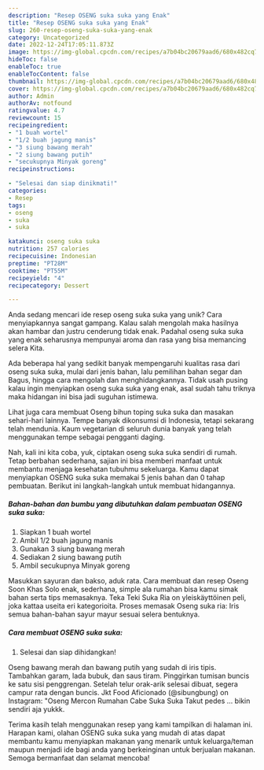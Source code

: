 ```yaml
---
description: "Resep OSENG suka suka yang Enak"
title: "Resep OSENG suka suka yang Enak"
slug: 260-resep-oseng-suka-suka-yang-enak
category: Uncategorized
date: 2022-12-24T17:05:11.873Z
image: https://img-global.cpcdn.com/recipes/a7b04bc20679aad6/680x482cq70/oseng-suka-suka-foto-resep-utama.jpg
hideToc: false
enableToc: true
enableTocContent: false
thumbnail: https://img-global.cpcdn.com/recipes/a7b04bc20679aad6/680x482cq70/oseng-suka-suka-foto-resep-utama.jpg
cover: https://img-global.cpcdn.com/recipes/a7b04bc20679aad6/680x482cq70/oseng-suka-suka-foto-resep-utama.jpg
author: Admin
authorAv: notfound
ratingvalue: 4.7
reviewcount: 15
recipeingredient:
- "1 buah wortel"
- "1/2 buah jagung manis"
- "3 siung bawang merah"
- "2 siung bawang putih"
- "secukupnya Minyak goreng"
recipeinstructions:

- "Selesai dan siap dinikmati!"
categories:
- Resep
tags:
- oseng
- suka
- suka

katakunci: oseng suka suka 
nutrition: 257 calories
recipecuisine: Indonesian
preptime: "PT28M"
cooktime: "PT55M"
recipeyield: "4"
recipecategory: Dessert

---
```





Anda sedang mencari ide resep oseng suka suka yang unik? Cara menyiapkannya sangat gampang. Kalau salah mengolah maka hasilnya akan hambar dan justru cenderung tidak enak. Padahal oseng suka suka yang enak seharusnya mempunyai aroma dan rasa yang bisa memancing selera Kita.





Ada beberapa hal yang sedikit banyak mempengaruhi kualitas rasa dari oseng suka suka, mulai dari jenis bahan, lalu pemilihan bahan segar dan Bagus, hingga cara mengolah dan menghidangkannya. Tidak usah pusing kalau ingin menyiapkan oseng suka suka yang enak,      asal sudah tahu triknya maka hidangan ini bisa jadi suguhan istimewa.














Lihat juga cara membuat Oseng bihun toping suka suka dan masakan sehari-hari lainnya. Tempe banyak dikonsumsi di Indonesia, tetapi sekarang telah mendunia. Kaum vegetarian di seluruh dunia banyak yang telah menggunakan tempe sebagai pengganti daging.






Nah, kali ini kita coba, yuk, ciptakan oseng suka suka sendiri di rumah. Tetap berbahan sederhana, sajian ini bisa memberi manfaat untuk membantu menjaga kesehatan tubuhmu sekeluarga. Kamu dapat menyiapkan OSENG suka suka memakai 5 jenis bahan dan 0 tahap pembuatan. Berikut ini langkah-langkah untuk membuat hidangannya.

<!--inarticleads1-->

##### Bahan-bahan dan bumbu yang dibutuhkan dalam pembuatan OSENG suka suka:

1. Siapkan 1 buah wortel
1. Ambil 1/2 buah jagung manis
1. Gunakan 3 siung bawang merah
1. Sediakan 2 siung bawang putih
1. Ambil secukupnya Minyak goreng


Masukkan sayuran dan bakso, aduk rata. Cara membuat dan resep Oseng Soon Khas Solo enak, sederhana, simple ala rumahan bisa kamu simak bahan serta tips memasaknya. Teka Teki Suka Ria on yleiskäyttöinen peli, joka kattaa useita eri kategorioita. Proses memasak Oseng suka ria: Iris semua bahan-bahan sayur mayur sesuai selera bentuknya. 

<!--inarticleads2-->

##### Cara membuat OSENG suka suka:


1. Selesai dan siap dihidangkan!

Oseng bawang merah dan bawang putih yang sudah di iris tipis. Tambahkan garam, lada bubuk, dan saus tiram. Pinggirkan tumisan buncis ke satu sisi penggrengan. Setelah telur orak-arik selesai dibuat, segera campur rata dengan buncis. Jkt Food Aficionado (@sibungbung) on Instagram: &#34;Oseng Mercon Rumahan Cabe Suka Suka Takut pedes … bikin sendiri aja yukkk. 

Terima kasih telah menggunakan resep yang kami tampilkan di halaman ini. Harapan kami, olahan OSENG suka suka yang mudah di atas dapat membantu kamu menyiapkan makanan yang menarik untuk keluarga/teman maupun menjadi ide bagi anda yang berkeinginan untuk berjualan makanan. Semoga bermanfaat dan selamat mencoba!
